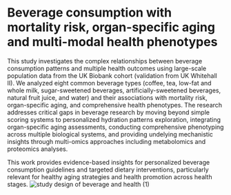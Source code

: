 # Beverage consumption with mortality risk, organ-specific aging and multi-modal health phenotypes
 
This study investigates the complex relationships between beverage consumption patterns and multiple health outcomes using large-scale population data from the UK Biobank cohort (validation from UK Whitehall II). We analyzed eight common beverage types (coffee, tea, low-fat and whole milk, sugar-sweetened beverages, artificially-sweetened beverages, natural fruit juice, and water) and their associations with mortality risk, organ-specific aging, and comprehensive health phenotypes. The research addresses critical gaps in beverage research by moving beyond simple scoring systems to personalized hydration patterns exploration, integrating organ-specific aging assessments, conducting comprehensive phenotyping across multiple biological systems, and providing undelying mechanistic insights through multi-omics approaches including metabolomics and proteomics analyses. 

This work provides evidence-based insights for personalized beverage consumption guidelines and targeted dietary interventions, particularly relevant for healthy aging strategies and health promotion across health stages.
![study design of  beverage and health (1)](https://github.com/user-attachments/assets/3e82b8c9-431c-403c-9a1e-17711618b6a4)

